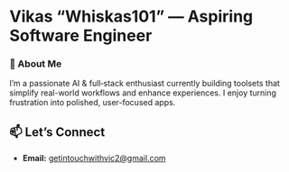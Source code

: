 # Vikas “Whiskas101” — Aspiring Software Engineer

### 👋 About Me
I’m a passionate AI & full‑stack enthusiast currently building toolsets that simplify real-world workflows and enhance experiences. I enjoy turning frustration into polished, user-focused apps.

## 📫 Let’s Connect 
- **Email:** getintouchwithvic2@gmail.com





<!---
Whiskas101/Whiskas101 is a ✨ special ✨ repository because its `README.md` (this file) appears on your GitHub profile.
You can click the Preview link to take a look at your changes.
--->
